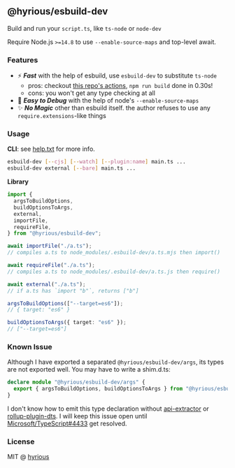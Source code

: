 ## @hyrious/esbuild-dev

Build and run your `script.ts`, like `ts-node` or `node-dev`

Require Node.js `>=14.8` to use `--enable-source-maps` and top-level await.

### Features

- ⚡ **_Fast_** with the help of esbuild, use `esbuild-dev` to substitute `ts-node`
  - pros: checkout [this repo's actions](https://github.com/hyrious/esbuild-dev/actions),
    `npm run build` done in 0.30s!
  - cons: you won't get any type checking at all
- 🐛 **_Easy to Debug_** with the help of node's `--enable-source-maps`
- ✨ **_No Magic_** other than esbuild itself. the author refuses to use any `require.extensions`-like things

### Usage

**CLI**: see [help.txt](./src/help.txt) for more info.

```bash
esbuild-dev [--cjs] [--watch] [--plugin:name] main.ts ...
esbuild-dev external [--bare] main.ts ...
```

**Library**

```ts
import {
  argsToBuildOptions,
  buildOptionsToArgs,
  external,
  importFile,
  requireFile,
} from "@hyrious/esbuild-dev";

await importFile("./a.ts");
// compiles a.ts to node_modules/.esbuild-dev/a.ts.mjs then import()

await requireFile("./a.ts");
// compiles a.ts to node_modules/.esbuild-dev/a.ts.js then require()

await external("./a.ts");
// if a.ts has `import "b"`, returns ["b"]

argsToBuildOptions(["--target=es6"]);
// { target: "es6" }

buildOptionsToArgs({ target: "es6" });
// ["--target=es6"]
```

### Known Issue

Although I have exported a separated `@hyrious/esbuild-dev/args`, its types are not exported well.
You may have to write a shim.d.ts:

```ts
declare module "@hyrious/esbuild-dev/args" {
  export { argsToBuildOptions, buildOptionsToArgs } from "@hyrious/esbuild-dev";
}
```

I don't know how to emit this type declaration without [api-extractor](https://api-extractor.com) or [rollup-plugin-dts](https://github.com/Swatinem/rollup-plugin-dts).
I will keep this issue open until [Microsoft/TypeScript#4433](https://github.com/Microsoft/TypeScript/issues/4433) get resolved.

### License

MIT @ [hyrious](https://github.com/hyrious)
